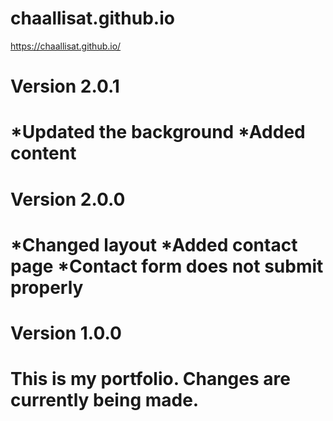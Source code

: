 # chaallisat.github.io

https://chaallisat.github.io/

Version 2.0.1
======================================
*Updated the background
*Added content
======================================

Version 2.0.0
==========================================
*Changed layout 
*Added contact page 
*Contact form does not submit properly
============================================


Version 1.0.0
====================================================
This is my portfolio. Changes are currently being made.
=======================================================
